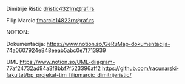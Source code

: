 Dimitrije Ristic dristic4321rn@raf.rs

Filip Marcic fmarcic14822rn@raf.rs

NOTION:

Dokumentacija: https://www.notion.so/GeRuMap-dokumentacija-74a0607924e848eeab5abc0e7f713939

UML https://www.notion.so/UML-dijagram-77af24732ad94a3f8bbf7f523396aff2
https://github.com/racunarski-fakultet/bp_projekat-tim_filipmarcic_dimitrijeristic/

